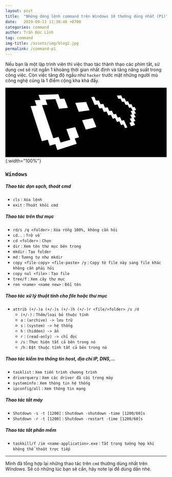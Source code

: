 ```yaml
---
layout: post
title:  "Những dòng lệnh command trên Windows 10 thường dùng nhất (P1)"
date:   2019-09-11 11:30:40 +0700
categories: command
author: Trần Đức Lĩnh
tag: command
img-title: /assets/img/blog2.jpg
permalink: /command-p1
---
```

Nếu bạn là một lập trình viên thì việc thao tác thành thạo các phím tắt, sử dụng `cmd` sẽ rút ngắn 1 khoảng thời gian nhất định và tăng năng suất trong công việc. Còn việc tăng độ ngầu như `hacker` trước mặt những người mù công nghệ cũng là 1 điểm cộng kha khá đấy.

![image-title-here](/assets/img/img-post/command-p1/Command-Prompt-800x343.jpg){:width="100%"}

### <kbd>Windows</kbd>

##### Thao tác dọn sạch, thoát cmd
* `cls` : `Xóa lệnh`
* `exit` : `Thoát khỏi cmd`

##### Thao tác trên thư mục
* `rd/s /q <folder>` : `Xóa rỗng 100%, không cần hỏi`
* `cd..` : `Trở về`
* `cd <folder>` : `Chọn`
* `dir` : `Xem tên thư mục bên trong`
* `mkdir` : `Tạo folder`
* `md` : `Tương tự như mkdir`
* `copy <file-copy> <file-paste> /y` : `Copy từ file này sang file khác không cần phải hỏi`
* `copy nul <file>` : `Tạo file`
* `tree/f` : `Xem cây thư mục`
* `ren <name> <name new>` : `Đổi tên`

##### Thao tác xử lý thuột tính cho file hoặc thư mục
* `attrib (+/-)a (+/-)s (+/-)h (+/-)r <file/>folder> /s /d`
  * `(+/-)` : `Thêm/loại bỏ thuộc tính`
  * `a` : `(archive) -> lưu trữ`
  * `s` : `(system) -> hệ thống`
  * `h` : `(hidden) -> ẩn`
  * `r` : `(read-only) -> chỉ đọc`
  * `/s` : `Thực hiện tất cả bên trong nó`
  * `/h` : `Đặt thuộc tính tất cả bên trong nó`



##### Thao tác kiểm tra thông tin host, địa chỉ IP, DNS,...
* `tasklist` : `Xem tiến trình chương trình`
* `driverquery` : `Xem các driver đã cài trong máy`
* `systeminfo` : `Xem thông tin hệ thống`
* `ipconfig/all` : `Xem thông tin mạng`

##### Thao tác tắt máy
* `Shutdown -s -t [1200]` : `Shutdown -shutdown -time [1200/60]s`
* `Shutdown -r -t [1200]` : `Shutdown -restart -time [1200/60]s`

##### Thao tác tắt phần mềm
* `taskkill/f /im <name-application>.exe` : `Tắt trong tường hợp khi không thể thoát trực tiếp`

***

Mình đã tổng hợp lại những thao tác trên `cmd` thường dùng nhất trên *Windows*. Sẽ có những lúc bạn sẽ cần, hãy note lại để dùng dần nhé.